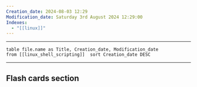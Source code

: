 ```yaml
---
Creation_date: 2024-08-03 12:29
Modification_date: Saturday 3rd August 2024 12:29:00
Indexes:
  - "[[linux]]"
---
```


----



```dataview
table file.name as Title, Creation_date, Modification_date
from [[linux_shell_scripting]]  sort Creation_date DESC
```























---
## Flash cards section
